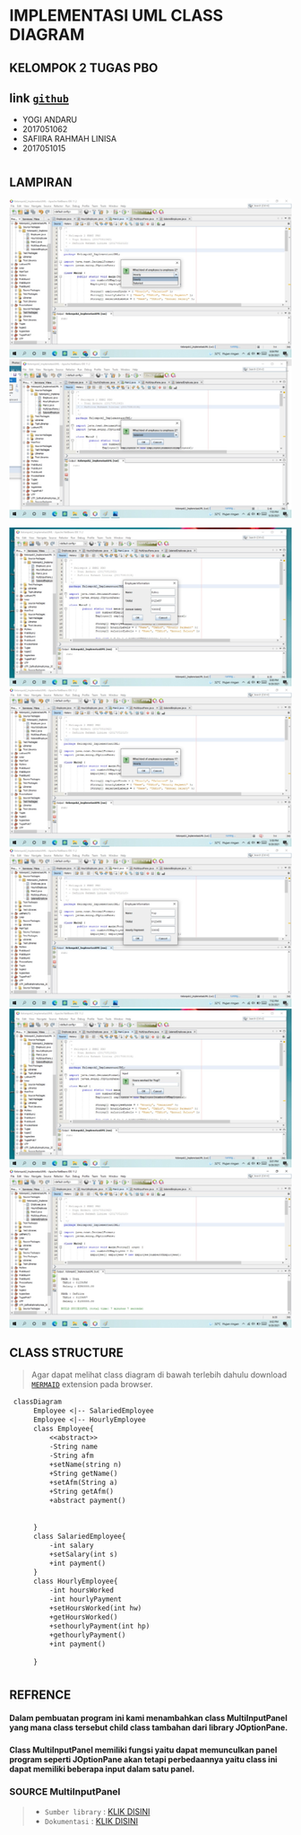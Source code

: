 # IMPLEMENTASI UML CLASS DIAGRAM
## KELOMPOK 2 TUGAS PBO
## link [`github`](https://github.com/yogiandaru98/kelompok2_implemantasiuml)

* YOGI ANDARU
* 2017051062
* SAFIIRA RAHMAH LINISA
* 2017051015
#
## LAMPIRAN
![pict1](PICT/1.jpeg)
![pict2](PICT/2.jpeg)

![pict4](PICT/4.jpeg)
![pict5](PICT/5.jpeg)
![pict6](PICT/6.jpeg)
![pict32](PICT/32.jpeg)
![pict7](PICT/7.jpeg)
## CLASS STRUCTURE
> Agar dapat melihat class diagram di bawah terlebih dahulu download [`MERMAID`](https://www.google.com/url?sa=t&rct=j&q=&esrc=s&source=web&cd=&cad=rja&uact=8&ved=2ahUKEwiI0pbxo__yAhUDSX0KHRo9CSgQFnoECAMQAQ&url=https%3A%2F%2Fchrome.google.com%2Fwebstore%2Fdetail%2Fmermaid-diagrams%2Fphfcghedmopjadpojhmmaffjmfiakfil&usg=AOvVaw3XUo81gMc0iadYNU_ZxFRU) extension pada browser.


```mermaid
 classDiagram
      Employee <|-- SalariedEmployee
      Employee <|-- HourlyEmployee
      class Employee{
          <<abstract>>
          -String name 
          -String afm 
          +setName(string n)
          +String getName()
          +setAfm(String a)
          +String getAfm()
          +abstract payment()


      }
      class SalariedEmployee{
          -int salary
          +setSalary(int s)
          +int payment()
      }
      class HourlyEmployee{
          -int hoursWorked
          -int hourlyPayment
          +setHoursWorked(int hw)
          +getHoursWorked()
          +sethourlyPayment(int hp)
          +gethourlyPayment()
          +int payment()
      
      }
```
#
## REFRENCE
#### Dalam pembuatan program ini kami menambahkan class MultiInputPanel yang mana class tersebut child class tambahan dari library JOptionPane.
###
#### Class MultiInputPanel memiliki fungsi yaitu dapat memunculkan panel program seperti JOptionPane akan tetapi perbedaannya yaitu class ini dapat memiliki beberapa input dalam satu panel.
###
###  SOURCE MultiInputPanel

>- `Sumber library` : [KLIK DISINI](http://www.cs.gordon.edu/courses/cs211/AddressBookExample/Code.html)
>- `Dokumentasi` : [KLIK DISINI](http://www.cs.gordon.edu/courses/cs211/AddressBookExample/Javadoc/MultiInputPane.html#method_summary)

